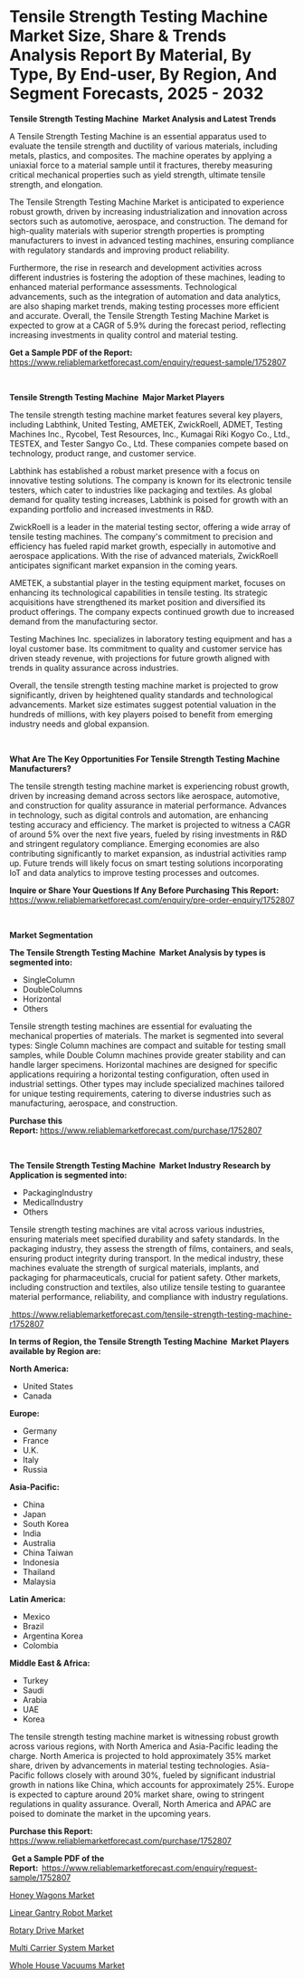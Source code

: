 <p><h1>Tensile Strength Testing Machine  Market Size, Share & Trends Analysis Report By Material, By Type, By End-user, By Region, And Segment Forecasts, 2025 - 2032</h1></p><p><strong>Tensile Strength Testing Machine  Market Analysis and Latest Trends</strong></p>
<p><p>A Tensile Strength Testing Machine is an essential apparatus used to evaluate the tensile strength and ductility of various materials, including metals, plastics, and composites. The machine operates by applying a uniaxial force to a material sample until it fractures, thereby measuring critical mechanical properties such as yield strength, ultimate tensile strength, and elongation.</p><p>The Tensile Strength Testing Machine Market is anticipated to experience robust growth, driven by increasing industrialization and innovation across sectors such as automotive, aerospace, and construction. The demand for high-quality materials with superior strength properties is prompting manufacturers to invest in advanced testing machines, ensuring compliance with regulatory standards and improving product reliability.</p><p>Furthermore, the rise in research and development activities across different industries is fostering the adoption of these machines, leading to enhanced material performance assessments. Technological advancements, such as the integration of automation and data analytics, are also shaping market trends, making testing processes more efficient and accurate. Overall, the Tensile Strength Testing Machine Market is expected to grow at a CAGR of 5.9% during the forecast period, reflecting increasing investments in quality control and material testing.</p></p>
<p><strong>Get a Sample PDF of the Report:&nbsp;</strong> <a href="https://www.reliablemarketforecast.com/enquiry/request-sample/1752807?utm_campaign=1832&utm_medium=2&utm_source=Github&utm_content=ia&utm_term=10042025&utm_id=tensile-strength-testing-machine">https://www.reliablemarketforecast.com/enquiry/request-sample/1752807</a></p>
<p>&nbsp;</p>
<p><strong>Tensile Strength Testing Machine  Major Market Players</strong></p>
<p><p>The tensile strength testing machine market features several key players, including Labthink, United Testing, AMETEK, ZwickRoell, ADMET, Testing Machines Inc., Rycobel, Test Resources, Inc., Kumagai Riki Kogyo Co., Ltd., TESTEX, and Tester Sangyo Co., Ltd. These companies compete based on technology, product range, and customer service.</p><p>Labthink has established a robust market presence with a focus on innovative testing solutions. The company is known for its electronic tensile testers, which cater to industries like packaging and textiles. As global demand for quality testing increases, Labthink is poised for growth with an expanding portfolio and increased investments in R&D.</p><p>ZwickRoell is a leader in the material testing sector, offering a wide array of tensile testing machines. The company's commitment to precision and efficiency has fueled rapid market growth, especially in automotive and aerospace applications. With the rise of advanced materials, ZwickRoell anticipates significant market expansion in the coming years.</p><p>AMETEK, a substantial player in the testing equipment market, focuses on enhancing its technological capabilities in tensile testing. Its strategic acquisitions have strengthened its market position and diversified its product offerings. The company expects continued growth due to increased demand from the manufacturing sector.</p><p>Testing Machines Inc. specializes in laboratory testing equipment and has a loyal customer base. Its commitment to quality and customer service has driven steady revenue, with projections for future growth aligned with trends in quality assurance across industries.</p><p>Overall, the tensile strength testing machine market is projected to grow significantly, driven by heightened quality standards and technological advancements. Market size estimates suggest potential valuation in the hundreds of millions, with key players poised to benefit from emerging industry needs and global expansion.</p></p>
<p>&nbsp;</p>
<p><strong>What Are The Key Opportunities For Tensile Strength Testing Machine  Manufacturers?</strong></p>
<p><p>The tensile strength testing machine market is experiencing robust growth, driven by increasing demand across sectors like aerospace, automotive, and construction for quality assurance in material performance. Advances in technology, such as digital controls and automation, are enhancing testing accuracy and efficiency. The market is projected to witness a CAGR of around 5% over the next five years, fueled by rising investments in R&D and stringent regulatory compliance. Emerging economies are also contributing significantly to market expansion, as industrial activities ramp up. Future trends will likely focus on smart testing solutions incorporating IoT and data analytics to improve testing processes and outcomes.</p></p>
<p><strong>Inquire or Share Your Questions If Any Before Purchasing This Report:</strong> <a href="https://www.reliablemarketforecast.com/enquiry/pre-order-enquiry/1752807?utm_campaign=1832&utm_medium=2&utm_source=Github&utm_content=ia&utm_term=10042025&utm_id=tensile-strength-testing-machine">https://www.reliablemarketforecast.com/enquiry/pre-order-enquiry/1752807</a></p>
<p>&nbsp;</p>
<p><strong>Market Segmentation</strong></p>
<p><strong>The Tensile Strength Testing Machine  Market Analysis by types is segmented into:</strong></p>
<p><ul><li>SingleColumn</li><li>DoubleColumns</li><li>Horizontal</li><li>Others</li></ul></p>
<p><p>Tensile strength testing machines are essential for evaluating the mechanical properties of materials. The market is segmented into several types: Single Column machines are compact and suitable for testing small samples, while Double Column machines provide greater stability and can handle larger specimens. Horizontal machines are designed for specific applications requiring a horizontal testing configuration, often used in industrial settings. Other types may include specialized machines tailored for unique testing requirements, catering to diverse industries such as manufacturing, aerospace, and construction.</p></p>
<p><strong>Purchase this Report:&nbsp;</strong><a href="https://www.reliablemarketforecast.com/purchase/1752807?utm_campaign=1832&utm_medium=2&utm_source=Github&utm_content=ia&utm_term=10042025&utm_id=tensile-strength-testing-machine">https://www.reliablemarketforecast.com/purchase/1752807</a></p>
<p>&nbsp;</p>
<p><strong>The Tensile Strength Testing Machine  Market Industry Research by Application is segmented into:</strong></p>
<p><ul><li>PackagingIndustry</li><li>MedicalIndustry</li><li>Others</li></ul></p>
<p><p>Tensile strength testing machines are vital across various industries, ensuring materials meet specified durability and safety standards. In the packaging industry, they assess the strength of films, containers, and seals, ensuring product integrity during transport. In the medical industry, these machines evaluate the strength of surgical materials, implants, and packaging for pharmaceuticals, crucial for patient safety. Other markets, including construction and textiles, also utilize tensile testing to guarantee material performance, reliability, and compliance with industry regulations.</p></p>
<p><a href="https://www.reliablemarketforecast.com/tensile-strength-testing-machine-r1752807?utm_campaign=1832&utm_medium=2&utm_source=Github&utm_content=ia&utm_term=10042025&utm_id=tensile-strength-testing-machine">&nbsp;https://www.reliablemarketforecast.com/tensile-strength-testing-machine-r1752807</a></p>
<p><strong>In terms of Region, the Tensile Strength Testing Machine  Market Players available by Region are:</strong></p>
<p>
    <p> <strong> North America: </strong>
        <ul>
            <li>United States</li>
            <li>Canada</li>
        </ul>
        </p> 
    <p> <strong> Europe: </strong>
        <ul>
            <li>Germany</li>
            <li>France</li>
            <li>U.K.</li>
            <li>Italy</li>
            <li>Russia</li>
        </ul>
        </p> 
    <p> <strong> Asia-Pacific: </strong>
        <ul>
            <li>China</li>
            <li>Japan</li>
            <li>South Korea</li>
            <li>India</li>
            <li>Australia</li>
            <li>China Taiwan</li>
            <li>Indonesia</li>
            <li>Thailand</li>
            <li>Malaysia</li>
        </ul>
        </p> 
    <p> <strong> Latin America: </strong>
        <ul>
            <li>Mexico</li>
            <li>Brazil</li>
            <li>Argentina Korea</li>
            <li>Colombia</li>
        </ul>
        </p> 
    <p> <strong> Middle East & Africa: </strong>
        <ul>
            <li>Turkey</li>
            <li>Saudi</li>
            <li>Arabia</li>
            <li>UAE</li>
            <li>Korea</li>
        </ul>
    </p>
    </p>
<p><p>The tensile strength testing machine market is witnessing robust growth across various regions, with North America and Asia-Pacific leading the charge. North America is projected to hold approximately 35% market share, driven by advancements in material testing technologies. Asia-Pacific follows closely with around 30%, fueled by significant industrial growth in nations like China, which accounts for approximately 25%. Europe is expected to capture around 20% market share, owing to stringent regulations in quality assurance. Overall, North America and APAC are poised to dominate the market in the upcoming years.</p></p>
<p><strong>Purchase this Report: </strong><a href="https://www.reliablemarketforecast.com/purchase/1752807?utm_campaign=1832&utm_medium=2&utm_source=Github&utm_content=ia&utm_term=10042025&utm_id=tensile-strength-testing-machine">https://www.reliablemarketforecast.com/purchase/1752807</a></p>
<p>&nbsp;<strong>Get a Sample PDF of the Report:&nbsp;&nbsp;</strong><a href="https://www.reliablemarketforecast.com/enquiry/request-sample/1752807?utm_campaign=1832&utm_medium=2&utm_source=Github&utm_content=ia&utm_term=10042025&utm_id=tensile-strength-testing-machine">https://www.reliablemarketforecast.com/enquiry/request-sample/1752807</a></p>
<p><strong></strong></p>
<p><p><a href="https://github.com/gakpasulgun/Market-Research-Report-List-1/blob/main/honey-wagons-market.md?utm_campaign=1832&utm_medium=2&utm_source=Github&utm_content=ia&utm_term=10042025&utm_id=tensile-strength-testing-machine">Honey Wagons Market</a></p><p><a href="https://github.com/edriceakeime/Market-Research-Report-List-1/blob/main/linear-gantry-robot-market.md?utm_campaign=1832&utm_medium=2&utm_source=Github&utm_content=ia&utm_term=10042025&utm_id=tensile-strength-testing-machine">Linear Gantry Robot Market</a></p><p><a href="https://github.com/kitkaeberz5z/Market-Research-Report-List-1/blob/main/rotary-drive-market.md?utm_campaign=1832&utm_medium=2&utm_source=Github&utm_content=ia&utm_term=10042025&utm_id=tensile-strength-testing-machine">Rotary Drive Market</a></p><p><a href="https://github.com/snelldimkeod/Market-Research-Report-List-1/blob/main/multi-carrier-system-market.md?utm_campaign=1832&utm_medium=2&utm_source=Github&utm_content=ia&utm_term=10042025&utm_id=tensile-strength-testing-machine">Multi Carrier System Market</a></p><p><a href="https://github.com/shpirttangim48/Market-Research-Report-List-1/blob/main/whole-house-vacuums-market.md?utm_campaign=1832&utm_medium=2&utm_source=Github&utm_content=ia&utm_term=10042025&utm_id=tensile-strength-testing-machine">Whole House Vacuums Market</a></p></p>